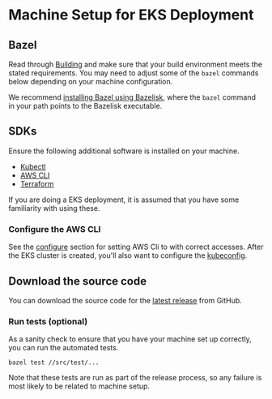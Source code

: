 # Machine Setup for EKS Deployment

## Bazel

Read through [Building](../building.md) and make sure that your build
environment meets the stated requirements. You may need to adjust some of the
`bazel` commands below depending on your machine configuration.

We recommend
[installing Bazel using Bazelisk](https://docs.bazel.build/versions/4.2.2/install-bazelisk.html),
where the `bazel` command in your path points to the Bazelisk executable.

## SDKs

Ensure the following additional software is installed on your machine.

*   [Kubectl](https://kubernetes.io/docs/tasks/tools/)
*   [AWS CLI](https://docs.aws.amazon.com/cli/latest/userguide/getting-started-install.html)
*   [Terraform](https://developer.hashicorp.com/terraform/downloads)

If you are doing a EKS deployment, it is assumed that you have some familiarity
with using these.

### Configure the AWS CLI

See the
[configure](https://awscli.amazonaws.com/v2/documentation/api/latest/reference/configure/index.html)
section for setting AWS Cli to with correct accesses.
After the EKS cluster is created, you'll also want to configure the
[kubeconfig](https://cloud.google.com/container-registry/docs/advanced-authentication?hl=en#gcloud-helper).

## Download the source code

You can download the source code for the
[latest release](https://github.com/world-federation-of-advertisers/cross-media-measurement/releases/latest)
from GitHub.

### Run tests (optional)

As a sanity check to ensure that you have your machine set up correctly, you can
run the automated tests.

```shell
bazel test //src/test/...
```

Note that these tests are run as part of the release process, so any failure is
most likely to be related to machine setup.
